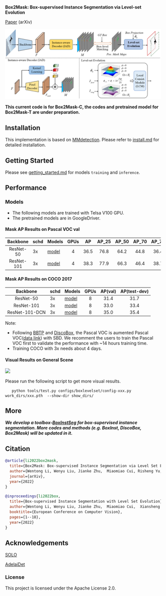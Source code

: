 
**Box2Mask: Box-supervised Instance Segmentation via Level-set Evolution**

[Paper](https://arxiv.org/pdf/2212.01579.pdf) (arXiv)

 <img src="./docs/box2mask.png" width="800px">

**This current code is for Box2Mask-C,  the codes and pretrained model for Box2Mask-T are under preparation.**

## Installation

This implementation is based on [MMdetection](https://github.com/open-mmlab/mmdetection).
Please refer to [install.md](./docs/install.md) for detailed installation.


## Getting Started 
Please see [getting_started.md](./docs/get_started.md) for models `training` and `inference`.

## Performance
### Models
 * The following models are trained with Telsa V100 GPU. 
 * The pretrained models are in GoogleDriver.

#### Mask AP Results on Pascal VOC val
|     Backbone    |  schd | Models | GPUs | AP  | AP_25 | AP_50 | AP_70 | AP_75 | 
|:---------------:|--------|--------|:----:|:----:|:-----:|:-----:|:--------:|:---------:|
|    ResNet-50    |   3x   |[model](https://drive.google.com/file/d/1Yl4QCRx_VKY_OvEI6sz36BI88sSOWWhu/view?usp=sharing) |  4 |36.5 |  76.8 |  64.2 |   44.8   |    36.4   |  
|   ResNet-101    |   3x   |[model](https://drive.google.com/file/d/1gMWGxmPyHFyxR0re3lHbMjxl3xvPvWeh/view?usp=sharing) |  4 |38.3 |  77.9 |  66.3 |   46.4   |    38.7   | 


#### Mask AP Results on COCO 2017
|     Backbone    |  schd  |Models | GPUs | AP(val)  | AP(test-dev) |
|:---------------:|--------|--------|:----:|:----:|:-----:|
|    ResNet-50    |  3x    |[model](https://drive.google.com/file/d/1R-2s5wh-Rj82yieFcXa5_T9gW9oB29dj/view?usp=sharing)  |  8  |31.4 |  31.7 | 
|   ResNet-101    |  3x    |[model](https://drive.google.com/file/d/1mZ5PBRINlfhHPxzSPvace65Qs4lzG2kL/view?usp=sharing)  |  8  |33.0 |  33.4 | 
|   ResNet-101-DCN|  3x    |[model](https://drive.google.com/file/d/1aZN9CUd2flcsW_KewWUgerjF0AjWszCB/view?usp=sharing)  |  8  |35.0 |  35.4 | 
 
 Note: 
 * Following [BBTP](https://github.com/chengchunhsu/WSIS_BBTP) and [DiscoBox](https://github.com/NVlabs/DiscoBox), the Pascal VOC is aumented Pascal VOC([data link](https://drive.google.com/file/d/16Mz13NSZBbhwPuRxiwi7ZA2Qvt9DaKtN/view?usp=sharing)) with SBD. We recomment the users to train the Pascal VOC first to validate the performance with  ~14 hours training time. 
 * Training COCO with 3x needs about 4 days. 


 #### Visual Results on General Scene
 
 <img src="./docs/coco_vis.png" width="800px">


 Please run the following script to get more visual results. 
 ```
    python tools/test.py configs/boxlevelset/config-xxx.py work_dirs/xxx.pth  --show-dir show_dirs/
 ``` 
 

## More
**_We develop a toolbox-[BoxInstSeg](https://github.com/LiWentomng/BoxInstSeg) for box-supervised instance segmentation. More codes and methods (e.g. BoxInst, DiscoBox, Box2Mask) will be updated in it._**

## Citation
```BibTeX
@article{li2022box2mask,
  title={Box2Mask: Box-supervised Instance Segmentation via Level Set Evolution},
  author={Wentong Li, Wenyu Liu, Jianke Zhu,  Miaomiao Cui, Risheng Yu, Xiansheng Hua and Lei Zhang},
  journal={arXiv},
  year={2022}
}
```

```BibTeX
@inproceedings{li2022box,
  title={Box-supervised Instance Segmentation with Level Set Evolution},
  author={Wentong Li, Wenyu Liu, Jianke Zhu,  Miaomiao Cui,  Xiansheng Hua and Lei Zhang},
  booktitle={European Conference on Computer Vision},
  pages={1--18},
  year={2022}
}
```



##  Acknowledgements

[SOLO](https://github.com/WXinlong/SOLO)

[AdelaiDet](https://github.com/aim-uofa/AdelaiDet)


### License

This project is licensed under the Apache License 2.0. 

